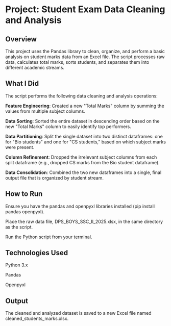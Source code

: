 # Project: Student Exam Data Cleaning and Analysis

## Overview
This project uses the Pandas library to clean, organize, and perform a basic analysis on student marks data from an Excel file. The script processes raw data, calculates total marks, sorts students, and separates them into different academic streams.

## What I Did
The script performs the following data cleaning and analysis operations:

**Feature Engineering**: Created a new "Total Marks" column by summing the values from multiple subject columns.

**Data Sorting**: Sorted the entire dataset in descending order based on the new "Total Marks" column to easily identify top performers.

**Data Partitioning**: Split the single dataset into two distinct dataframes: one for "Bio students" and one for "CS students," based on which subject marks were present.

**Column Refinement**: Dropped the irrelevant subject columns from each split dataframe (e.g., dropped CS marks from the Bio student dataframe).

**Data Consolidation**: Combined the two new dataframes into a single, final output file that is organized by student stream.

## How to Run
Ensure you have the pandas and openpyxl libraries installed (pip install pandas openpyxl).

Place the raw data file, DPS_BOYS_SSC_II_2025.xlsx, in the same directory as the script.

Run the Python script from your terminal.

## Technologies Used
Python 3.x

Pandas

Openpyxl

## Output
The cleaned and analyzed dataset is saved to a new Excel file named cleaned_students_marks.xlsx.
